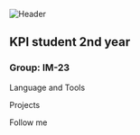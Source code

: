 ![Header](https://github.com/qrqwqeqt/qrqwqeqt/blob/main/header.gif)


## KPI student 2nd year
### Group: IM-23

Language and Tools

Projects

Follow me